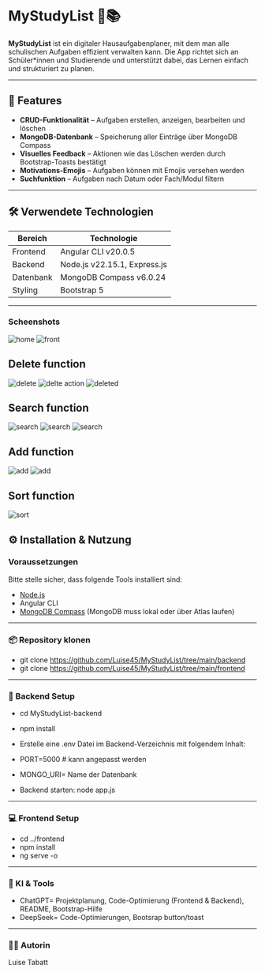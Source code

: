 # MyStudyList 📖📚

**MyStudyList** ist ein digitaler Hausaufgabenplaner, mit dem man alle schulischen Aufgaben effizient verwalten kann. Die App richtet sich an Schüler\*innen und Studierende und unterstützt dabei, das Lernen einfach und strukturiert zu planen.

---

## 📘 Features

- **CRUD-Funktionalität** – Aufgaben erstellen, anzeigen, bearbeiten und löschen  
- **MongoDB-Datenbank** – Speicherung aller Einträge über MongoDB Compass  
- **Visuelles Feedback** – Aktionen wie das Löschen werden durch Bootstrap-Toasts bestätigt  
- **Motivations-Emojis** – Aufgaben können mit Emojis versehen werden  
- **Suchfunktion** – Aufgaben nach Datum oder Fach/Modul filtern  

---

## 🛠️ Verwendete Technologien

| Bereich    | Technologie                            |
|------------|----------------------------------------|
| Frontend   | Angular CLI v20.0.5                    |
| Backend    | Node.js v22.15.1, Express.js           |
| Datenbank  | MongoDB Compass v6.0.24                |
| Styling    | Bootstrap 5                            |

---
### Scheenshots


![home](/screenshots/1.png)
![front](/screenshots/2.png)

## Delete function
![delete](/screenshots/3..png)
![delte action](/screenshots/4..png)
![deleted](/screenshots/5..png)

## Search function
![search](/screenshots/8.png)
![search](/screenshots/9.png)
![search](/screenshots/10.png)

## Add function

![add](/screenshots/6.png)
![add](/screenshots/7.png)

## Sort function
![sort](/screenshots/11.png)

## ⚙️ Installation & Nutzung

### Voraussetzungen

Bitte stelle sicher, dass folgende Tools installiert sind:

- [Node.js](https://nodejs.org/)  
- Angular CLI  
- [MongoDB Compass](https://www.mongodb.com/products/compass) (MongoDB muss lokal oder über Atlas laufen)

---

### 📦 Repository klonen


- git clone https://github.com/Luise45/MyStudyList/tree/main/backend
- git clone https://github.com/Luise45/MyStudyList/tree/main/frontend

---

### 🚀 Backend Setup

- cd MyStudyList-backend
- npm install
- Erstelle eine .env Datei im Backend-Verzeichnis mit folgendem Inhalt:

- PORT=5000 # kann angepasst werden
- MONGO_URI= Name der Datenbank
- Backend starten: node app.js

---

### 💻 Frontend Setup

- cd ../frontend
- npm install
- ng serve -o

---

### 🤖 KI & Tools

- ChatGPT=  Projektplanung, Code-Optimierung (Frontend & Backend), README, Bootstrap-Hilfe
- DeepSeek= Code-Optimierungen, Bootsrap button/toast


---

### 👩‍💻 Autorin

Luise Tabatt




